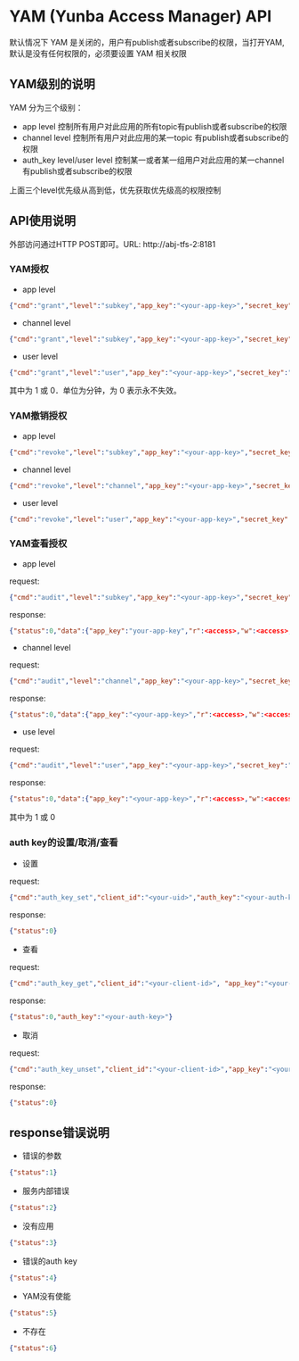 # YAM (Yunba Access Manager) API

  默认情况下 YAM 是关闭的，用户有publish或者subscribe的权限，当打开YAM,默认是没有任何权限的，必须要设置 YAM 相关权限
## YAM级别的说明

YAM 分为三个级别：

* app level 控制所有用户对此应用的所有topic有publish或者subscribe的权限
* channel level 控制所有用户对此应用的某一topic 有publish或者subscribe的权限
* auth_key level/user level 控制某一或者某一组用户对此应用的某一channel有publish或者subscribe的权限

上面三个level优先级从高到低，优先获取优先级高的权限控制

## API使用说明

外部访问通过HTTP POST即可。URL: http://abj-tfs-2:8181

### YAM授权

* app level

```json
{"cmd":"grant","level":"subkey","app_key":"<your-app-key>","secret_key":"<your-sec-key>","r":<access>,"w":<access>,"ttl":"<time-to-live>"}
```

* channel level

```json
{"cmd":"grant","level":"subkey","app_key":"<your-app-key>","secret_key":"<your-sec-key>","r":<access>,"w":<access>,"ttl":"<time-to-live>"}
```

* user level

```json
{"cmd":"grant","level":"user","app_key":"<your-app-key>","secret_key":"<your-sec-key>","r":<access>,"w":<access>,"ttl":"<time-to-live>","channels":"<your-topic>","auth_key":"<your-auth-key>"}
```

其中<access>为 1 或 0．<time-to-live>单位为分钟，为 0 表示永不失效。

### YAM撤销授权

* app level

```json
{"cmd":"revoke","level":"subkey","app_key":"<your-app-key>","secret_key":"<your-sec-key>"}
```

* channel level

```json
{"cmd":"revoke","level":"channel","app_key":"<your-app-key>","secret_key":"<your-sec-key>","channels":"<your-topic>"}
```

* user level

```json
{"cmd":"revoke","level":"user","app_key":"<your-app-key>","secret_key":"<your-sec-key>","channels":"<your-topic>","auth_key":"<your-auth-key>"}
```

### YAM查看授权

* app level

request:

```json
{"cmd":"audit","level":"subkey","app_key":"<your-app-key>","secret_key":"your-sec-key"}
```

response:

```json
{"status":0,"data":{"app_key":"your-app-key","r":<access>,"w":<access>,"ttl":<ttl>}}
```

* channel level

request:

```json
{"cmd":"audit","level":"channel","app_key":"<your-app-key>","secret_key":"your-sec-key", "channels":"<topic>"}
```

response:

```json
{"status":0,"data":{"app_key":"<your-app-key>","r":<access>,"w":<access>,"channels":"<topic>","ttl":<ttl>}}
```

* use level

request:

```json
{"cmd":"audit","level":"user","app_key":"<your-app-key>","secret_key":"<your-sec-key>", "channels":"<topic>","auth_key":"<your-auth-key>"}
```

response:

```json
{"status":0,"data":{"app_key":"<your-app-key>","r":<access>,"w":<access>,"channels":"<topic>","ttl":"<ttl>","auth_key":"<your-auth-key>"}}
```


其中<access>为 1 或 0

### auth key的设置/取消/查看

* 设置

request:

```json
{"cmd":"auth_key_set","client_id":"<your-uid>","auth_key":"<your-auth-key>","app_key":"<your-app-key>"}
```

response:

```json
{"status":0}
```

* 查看

request:

```json
{"cmd":"auth_key_get","client_id":"<your-client-id>", "app_key":"<your-app-key>"}
```

response:

```json
{"status":0,"auth_key":"<your-auth-key>"}
```

* 取消

request:

```json
{"cmd":"auth_key_unset","client_id":"<your-client-id>","app_key":"<your-app-key>"}
```

response:

```json
{"status":0}
```

## response错误说明

* 错误的参数

```json
{"status":1}
```

* 服务内部错误

```json
{"status":2}
```

* 没有应用

```json
{"status":3}
```

* 错误的auth key

```json
{"status":4}
```

* YAM没有使能

```json
{"status":5}
```

* 不存在

```json
{"status":6}
```
